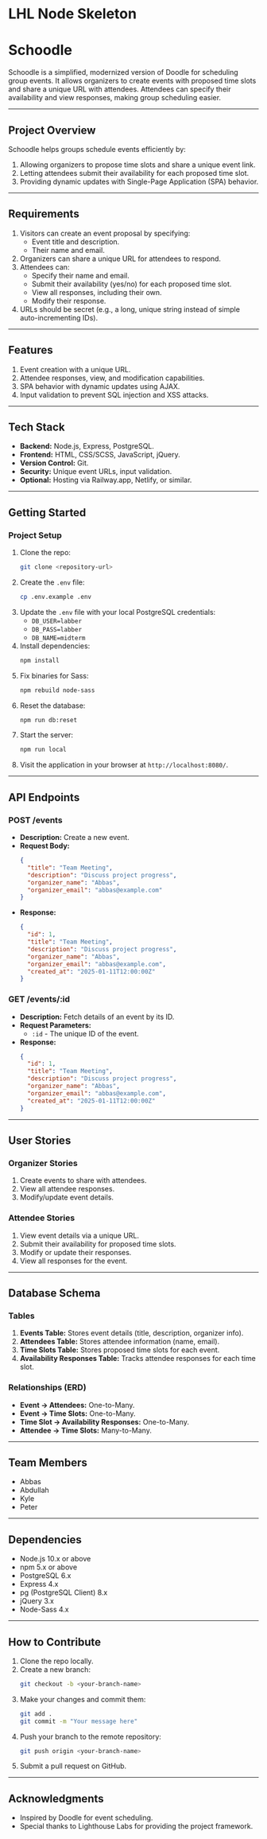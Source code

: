 LHL Node Skeleton
=========

# Schoodle

Schoodle is a simplified, modernized version of Doodle for scheduling group events. It allows organizers to create events with proposed time slots and share a unique URL with attendees. Attendees can specify their availability and view responses, making group scheduling easier.

---

## Project Overview

Schoodle helps groups schedule events efficiently by:
1. Allowing organizers to propose time slots and share a unique event link.
2. Letting attendees submit their availability for each proposed time slot.
3. Providing dynamic updates with Single-Page Application (SPA) behavior.

---

## Requirements

1. Visitors can create an event proposal by specifying:
   - Event title and description.
   - Their name and email.
2. Organizers can share a unique URL for attendees to respond.
3. Attendees can:
   - Specify their name and email.
   - Submit their availability (yes/no) for each proposed time slot.
   - View all responses, including their own.
   - Modify their response.
4. URLs should be secret (e.g., a long, unique string instead of simple auto-incrementing IDs).

---

## Features

1. Event creation with a unique URL.
2. Attendee responses, view, and modification capabilities.
3. SPA behavior with dynamic updates using AJAX.
4. Input validation to prevent SQL injection and XSS attacks.

---

## Tech Stack

- **Backend:** Node.js, Express, PostgreSQL.
- **Frontend:** HTML, CSS/SCSS, JavaScript, jQuery.
- **Version Control:** Git.
- **Security:** Unique event URLs, input validation.
- **Optional:** Hosting via Railway.app, Netlify, or similar.

---

## Getting Started

### Project Setup
1. Clone the repo:
   ```bash
   git clone <repository-url>
   ```
2. Create the `.env` file:
   ```bash
   cp .env.example .env
   ```
3. Update the `.env` file with your local PostgreSQL credentials:
   - `DB_USER=labber`
   - `DB_PASS=labber`
   - `DB_NAME=midterm`
4. Install dependencies:
   ```bash
   npm install
   ```
5. Fix binaries for Sass:
   ```bash
   npm rebuild node-sass
   ```
6. Reset the database:
   ```bash
   npm run db:reset
   ```
7. Start the server:
   ```bash
   npm run local
   ```
8. Visit the application in your browser at `http://localhost:8080/`.

---

## API Endpoints

### POST /events
- **Description:** Create a new event.
- **Request Body:**
  ```json
  {
    "title": "Team Meeting",
    "description": "Discuss project progress",
    "organizer_name": "Abbas",
    "organizer_email": "abbas@example.com"
  }
  ```
- **Response:**
  ```json
  {
    "id": 1,
    "title": "Team Meeting",
    "description": "Discuss project progress",
    "organizer_name": "Abbas",
    "organizer_email": "abbas@example.com",
    "created_at": "2025-01-11T12:00:00Z"
  }
  ```

### GET /events/:id
- **Description:** Fetch details of an event by its ID.
- **Request Parameters:**
  - `:id` - The unique ID of the event.
- **Response:**
  ```json
  {
    "id": 1,
    "title": "Team Meeting",
    "description": "Discuss project progress",
    "organizer_name": "Abbas",
    "organizer_email": "abbas@example.com",
    "created_at": "2025-01-11T12:00:00Z"
  }
  ```

---

## User Stories

### Organizer Stories
1. Create events to share with attendees.
2. View all attendee responses.
3. Modify/update event details.

### Attendee Stories
1. View event details via a unique URL.
2. Submit their availability for proposed time slots.
3. Modify or update their responses.
4. View all responses for the event.

---

## Database Schema

### Tables
1. **Events Table:** Stores event details (title, description, organizer info).
2. **Attendees Table:** Stores attendee information (name, email).
3. **Time Slots Table:** Stores proposed time slots for each event.
4. **Availability Responses Table:** Tracks attendee responses for each time slot.

### Relationships (ERD)
- **Event → Attendees:** One-to-Many.
- **Event → Time Slots:** One-to-Many.
- **Time Slot → Availability Responses:** One-to-Many.
- **Attendee → Time Slots:** Many-to-Many.

---

## Team Members

- Abbas
- Abdullah
- Kyle
- Peter

---

## Dependencies

- Node.js 10.x or above
- npm 5.x or above
- PostgreSQL 6.x
- Express 4.x
- pg (PostgreSQL Client) 8.x
- jQuery 3.x
- Node-Sass 4.x

---

## How to Contribute

1. Clone the repo locally.
2. Create a new branch:
   ```bash
   git checkout -b <your-branch-name>
   ```
3. Make your changes and commit them:
   ```bash
   git add .
   git commit -m "Your message here"
   ```
4. Push your branch to the remote repository:
   ```bash
   git push origin <your-branch-name>
   ```
5. Submit a pull request on GitHub.

---

## Acknowledgments

- Inspired by Doodle for event scheduling.
- Special thanks to Lighthouse Labs for providing the project framework.
